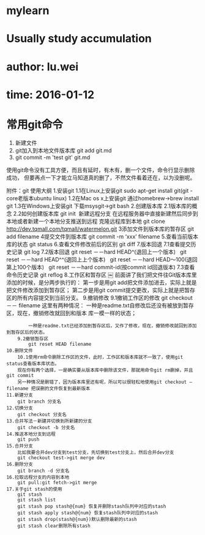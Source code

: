 # mylearn
# Usually study accumulation
# author: lu.wei
# time: 2016-01-12

# 常用git命令


 1. 新建文件
 2. git加入到本地文件版本库 git add git.md
 3. git commit -m 'test git' git.md

  使用git命令没有工具方便，而且有延时，有木有，删一个文件，命令行显示删除成功，
  但要再点一下才能立马知道真的删了，不然文件看着还在，以为没删呢。


 附件：git 使用大纲
    1.安装git
    	1.1在Linux上安装git
    		sudo apt-get install git(git -core老版本ubuntu linux)
    	1.2在Mac os x上安装git
    		通过homebrew->brew install git
    	1.3在Windows上安装git
    		下载msysgit->git bash
    2.创建版本库
    	2.1版本库的概念
    	2.2如何创建版本库 git init 
    新建远程分支
    在远程服务器中直接新建然后同步到本地或者新建一个本地分支推送到远程
    克隆远程库到本地
    git clone http://dev.tqmall.com/tqmall/watermelon.git
    3添加文件到版本库的暂存区 git add filename
    4提交文件到版本库 git commit -m ‘xxx’ filename
    5.查看当前版本库的状态 git status
    6.查看文件修改前后的区别 git diff
    7.版本回退
    	7.1查看提交历史记录 git log
    	7.2版本回退 git reset －－hard HEAD^(退回上一个版本)
    			  git reset －－hard HEAD^^(退回上上个版本)
    			  git reset －－hard HEAD～100(退回第上100个版本)
    			  git reset －－hard commit-id(按commit id回退版本)
    	7.3查看命令历史记录 git reflog
    8.工作区和暂存区
    ￼
    前面讲了我们把文件往Git版本库里添加的时候，是分两步执行的：
    第一步是用git add把文件添加进去，实际上就是把文件修改添加到暂存区；
    第二步是用git commit提交更改，实际上就是把暂存区的所有内容提交到当前分支。
    9.撤销修改
    	9.1撤销工作区的修改
    		git checkout －－ filename
    		这里有两种情况：
    		一种是readme.txt自修改后还没有被放到暂存区，现在，撤销修改就回到和版本	库一模一样的状态；

    		一种是readme.txt已经添加到暂存区后，又作了修改，现在，撤销修改就回到添加到暂存区后的状态。
    	9.2撤销暂存区 
    		git reset HEAD filename
    10.删除文件
    	10.1使用rm命令删除工作区的文件，此时，工作区和版本库就不一致了，使用git status查看版本库状态。
    	现在你有两个选择，一是确实要从版本库中删除该文件，那就用命令git rm删掉，并且git commit
    	另一种情况是删错了，因为版本库里还有呢，所以可以很轻松地使用git checkout — filename 把误删的文件恢复到最新版本
    11.新建分支
    	git branch 分支名
    12.切换分支
    	git checkout 分支名
    13.合并写法－新建并切换到所新建的分支
    	git checkout -b 分支名
    14.推送本地分支到远程
    	git push 
    15.合并分支
    	比如我要合并dev分支到test分支，先切换到test分支上，然后合并dev分支
    	git checkout test->git merge dev
    16.删除分支
    	git branch -d 分支名
    16.拉取远程分支的内容到本地
    	git pull:git fetch->git merge
    17.关于git stash的使用
    	git stash
    	git stash list
    	git stash pop stash@{num} 恢复并删除stash队列中对应的stash
    	git stash apply stash@{num} 恢复stash队列中对应的stash
    	git stash drop(stash@{num})默认删除最新的stash
    	git stash clear删除所有stash
